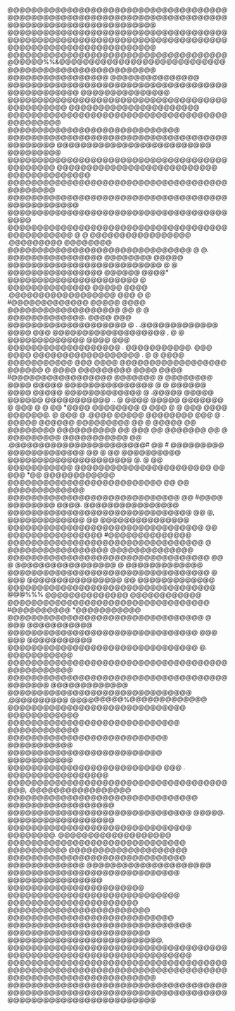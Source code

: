 @@@@@@@@@@@@@@@@@@@@@@@@@@@@@@@@@@@@@@@@@@@@@@@@@@@@@@@@@@@@@@@@@@@@@@@@@@@@@@@@@@@@@@@@@@@@@@@@@@@
@@@@@@@@@@@@@@@@@@@@@@@@@@@@@@@@@@@@@@@@@@@@@@@@@@@@@@@@@@@@@@@@@@@@@@@@@@@@@@@@@@@@@@@@@@@@@@@@@@@
@@@@@@@@@@@@@@@@@@@@@@@@@@@@@@@@@@@@@@@@@@@%%&@@@@@@@@@@@@@@@@@@@@@@@@@@@@@@@@@@@@@@@@@@@@@@@@@@@@@
@@@@@@@@@@@@@@@@@            @@@@@@@@@@@@@@@      @@@@@@@@@@@@@@@@@@@@@@@@@@@@@@@@@@@@@@@@@@@@@@@@@
@@@@@@@@@@@@@@@                                     @@@@@@@@@@@@@@@@@@@@@@@@@@@@@@@@@@@@@@@@@@@@@@@
@@@@@@@@@@@@@@@@@@@@@@                               @@@@@@@@@@@@@@@@@@@@@@@@@@@@@@@@@@@@@@@@@@@@@@
@@@@@@@@@@@@@@@@@@@@@@@@@@@@@                         @@@@@@@@@@@@@@@@@@@@@@@@@@@@@@@@@@@@@@@@@@@@@
@@@@@@@@@@@@@@@@@@@@@@@@@@                @@@@@@@@@   @@@@@@@@@@@@@@@@@@@@@@@@@@@@@@@@@@@@@@@@@@@@@
@@@@@@@@@@@@@@@@@@@@@@@@@@@           @@@@@@@@@@@@@@  @@@@@@@@@@@@@@@@@@@@@@@@@@@@@@@@@@@@@@@@@@@@@
@@@@@@@@@@@@@@@@@@@@@@@@@@@@@@@@@@@@@@@@@@@@@@@@@         @@@@@@@@@@@@@@@@@@@@@@@@@@@@@@@@@@@@@@@@@
@@@@@@@@@@@@@@@@@@@@@@@@@@@@@@@@@@@@@@@@@@@@@@@@  @        @      @@@@@@@@@@@@@@@@@      .@@@@@@@@@
@@@@@@@@     @@@@@@@@@@@@@@@@@@@@@@@@@@@@@@@       @       @.      @@@@@@@@@@@@@@@@        @@@@@@@@
@@@@@        @@@@@@@@@@@@@@@@@@@@@@@@@@             @       @      @@@@@@@@@@@@@@@@          @@@@@@
@@@@*        @@@@@@@@@@@@@@@@@@@@@@                         @       @@@@@@@@@@@@@@            @@@@@
@@@@           .@@@@@@@@@@@@@@@@@@  @@@              @       @      #@@@@@@@@@@@@@            @@@@@
@@@@           @@@@@@@@@@@@@@@@@@@  @@                @      @       @@@@@@@@@@@@@.            @@@@
@@@            @@@@@@@@@@@@@@@@@@@@  @                .              .@@@@@@@@@@@@@            @@@@
@@@             @@@@@@@@@@@@@@@@@@@  ,                 @      @       @@@@@@@@@@@@@            @@@@
@@@             @@@@@@@@@@@@@@@@@@@                     .              @@@@@@@@@@@.             @@@
@@@@             @@@@@@@@@@@@@@@@@@  .                  @      @ @@@@  @@@@@@@@@@@              @@@
@@@@              @@@@@@@@@@@@@@@@@@            @@@@@@   @       @@@@   @@@@@@@@@              @@@@
@@@@              #@@@@@@@@@@@@@@@@@           @@@@@@@   @              @@@@@@@@               @@@@
@@@@@                @@@@@@@@@@@@@@@                      @     @        @@@@@@                @@@@
@@@@@                  @@@@@@@@@@@@@                      @              .@@@@@               @@@@@
@@@@@@                   @@@@@@@@@@@                      ..     @        @@@@                @@@@@
@@@@@@@                     @ @@@  @                       @               @@                 *@@@@
@@@@@@@@                    @  @@@                         @      @        @@@                 @@@@
@@@@@@@.                    @   @@@                         @              .@@@@              @@@@@
@@@@@@@@                         @@@                        @      .        @@@@@            @@@@@@
@@@@@@@@@                         @@                        @             @@@@@ @@         @@@@@@@@
@@@@@@@@@@                         @@      @@@              @@       @@@@@@@  @@  @       @@@@@@@@@
@@@@@@@@@@@                        @@          .@@@@@@@@@@@@@@@@@@@@@@@#       @@  #      @@@@@@@@@
@@@@@@@@@@@@@   @@                  @                                           @@       @@@@@@@@@@
@@@@@@@@@@@@@@@@@@@@@               @.                         @                 @@     @@@@@@@@@@@
@@@@@@@@@@@@@@@@@@@@@@@             @@                        @@@                *@@   @@@@@@@@@@@@
@@@@@@@@@@@@@@@@@@@@@@@@@@          @@                                            @@  @@@@@@@@@@@@@
@@@@@@@@@@@@@@@@@@@@@@@@@@@@@       @@              #@@@@    @@@@@@@@   @@@@.      @@@@@@@@@@@@@@@@
@@@@@@@@@@@@@@@@@@@@@@@@@@@@@@@     @@                @,  @@@@@@@@@@@@@   @@        @@@@@@@@@@@@@@@
@@@@@@@@@@@@@@@@@@@@@@@@@@@@@@@@@   @@                   @@@@@@@@@@@@@@@@           #@@@@@@@@@@@@@@
@@@@@@@@@@@@@@@@@@@@@@@@@@@@@@@@@   @                   @@@@@@@@@@@@@@@@@            @@@@@@@@@@@@@@
@@@@@@@@@@@@@@@@@@@@@@@@@@@@@@@@@@ @@                @  @@@@@@@@@@@@@@@@@  @          @@@@@@@@@@@@@
@@@@@@@@@@@@@@@@@@@@@@@@@@@@@@@@@@ @               @@@   @@@@@@@@@@@@@@@@  @@         @@@@@@@@@@@@@
@@@@@@@@@@@@@@@@@@@@@@@@@@@@@@@@@@@              @@@%%%   @@@@@@@@@@@@@@               @@@@@@@@@@@@
@@@@@@@@@@@@@@@@@@@@@@@@@@@@@@@@@@                         #@@@@@@@@@@                 *@@@@@@@@@@@
@@@@@@@@@@@@@@@@@@@@@@@@@@@@@@@@@                        @            @@@               @@@@@@@@@@@
@@@@@@@@@@@@@@@@@@@@@@@@@@@@@@@@                          @@@          @@@              @@@@@@@@@@@
@@@@@@@@@@@@@@@@@@@@@@@@@@@@@@@@                          @.                            @@@@@@@@@@@
@@@@@@@@@@@@@@@@@@@@@@@@@@@@@@@@@@@@@                                                   @@@@@@@@@@@
@@@@@@@@@@@@@@@@@@@@@@@@@@@@@@@@@@@@@@@@@@@@                                          @@@@@@@@@@@@@
@@@@@@@@@@@@@@@@@@@@@@@@@@@@@@@            ,@@@@@@@@@@                      @@@@@@@@@%@@@@@@@@@@@@@
@@@@@@@@@@@@@@@@@@@@@@@@@@@@@@                                                         @@@@@@@@@@@@
@@@@@@@@@@@@@@@@@@@@@@@@@@@@@                                                          @@@@@@@@@@@@
@@@@@@@@@@@@@@@@@@@@@@@@@@@                                                             @@@@@@@@@@@
@@@@@@@@@@@@@@@@@@@@@@@@@@                                                              @@@@@@@@@@@
@@@@@@@@@@@@@@@@@@@@@@@@@@                    @@@                          .      @@@@@@@@@@@@@@@@@
@@@@@@@@@@@@@@@@@@@@@@@@@@@@@@@@@@@@@@@@,                                        .@@@@@@@@@@@@@@@@@
@@@@@@@@@@@@@@@@@@@@@@@@@@@@@@@@                                                 @@@@@@@@@@@@@@@@@@
@@@@@@@@@@@@@@@@@@@@@@@@@@@@@@@                        @@@@@.                    @@@@@@@@@@@@@@@@@@
@@@@@@@@@@@@@@@@@@@@@@@@@@@@@@@                     @@@@@@@@.                   @@@@@@@@@@@@@@@@@@@
@@@@@@@@@@@@@@@@@@@@@@@@@@@@@@                    @@@@@@@@@@                   @@@@@@@@@@@@@@@@@@@@
@@@@@@@@@@@@@@@@@@@@@@@@@@@@@@                 @@@@@@@@@@@@@                  @@@@@@@@@@@@@@@@@@@@@
@@@@@@@@@@@@@@@@@@@@@@@@@@@@@                @@@@@@@@@@@@@@@@               @@@@@@@@@@@@@@@@@@@@@@@
@@@@@@@@@@@@@@@@@@@@@@@@@@@@@             @@@@@@@@@@@@@@@@@@@@@@           @@@@@@@@@@@@@@@@@@@@@@@@
@@@@@@@@@@@@@@@@@@@@@@@@@@@@           @@@@@@@@@@@@@@@@@@@@@@@@@@@@@@@     @@@@@@@@@@@@@@@@@@@@@@@@
@@@@@@@@@@@@@@@@@@@@@@@@@@,    @@@@@@@@@@@@@@@@@@@@@@@@@@@@@@@@@@@@@@@@@@@@@@@@@@@@@@@@@@@@@@@@@@@@
@@@@@@@@@@@@@@@@@@@@@@@@@@@@@@@@@@@@@@@@@@@@@@@@@@@@@@@@@@@@@@@@@@@@@@@@@@@@@@@@@@@@@@@@@@@@@@@@@@@
@@@@@@@@@@@@@@@@@@@@@@@@@@@@@@@@@@@@@@@@@@@@@@@@@@@@@@@@@@@@@@@@@@@@@@@@@@@@@@@@@@@@@@@@@@@@@@@@@@@